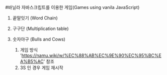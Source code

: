 #바닐라 자바스크립트를 이용한 게임(Games using vanila JavaScript)

1. 끝말잇기 (Word Chain)

2. 구구단 (Multiplication table)

3. 숫자야구 (Bulls and Cows)
    1) 게임 방식 'https://namu.wiki/w/%EC%88%AB%EC%9E%90%EC%95%BC%EA%B5%AC' 참조
    2) 3S 인 경우 게임 재시작